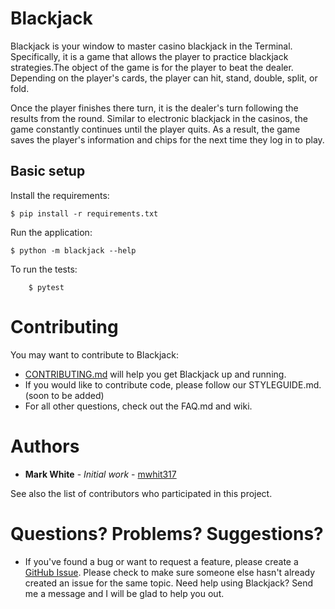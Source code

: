 # Blackjack
Blackjack is your window to master casino blackjack in the Terminal. Specifically, it is a game that allows the player 
to practice blackjack strategies.The object of the game is for the player to beat the dealer. Depending on the 
player's cards, the player can hit, stand, double, split, or fold. 

Once the player finishes there turn, it is the
dealer's turn following the results from the round. Similar to electronic blackjack in the casinos, the game constantly 
continues until the player quits. As a result, the game saves the player's information and chips for the next time they log in 
to play.

## Basic setup

Install the requirements:
```
$ pip install -r requirements.txt
```

Run the application:
```
$ python -m blackjack --help
```

To run the tests:
```
    $ pytest
```

# Contributing
You may want to contribute to Blackjack: 
* [CONTRIBUTING.md](https://github.com/mwhite317/blackjack/blob/master/CONTRIBUTING.md)
will help you get Blackjack up and running.
* If you would like to contribute code, please follow our STYLEGUIDE.md.(soon to be added)
* For all other questions, check out the FAQ.md and wiki.

# Authors
* **Mark White** - *Initial work* - [mwhit317](https://github.com/mwhite317)

See also the list of contributors who participated in this project.


# Questions? Problems? Suggestions?
* If you've found a bug or want to request a feature, please create a [GitHub Issue](https://github.com/mwhite317/blackjack.py/issues). 
Please check to make sure someone else hasn't already created an issue for the same topic.
Need help using Blackjack? Send me a message and I will be glad to help you out.
